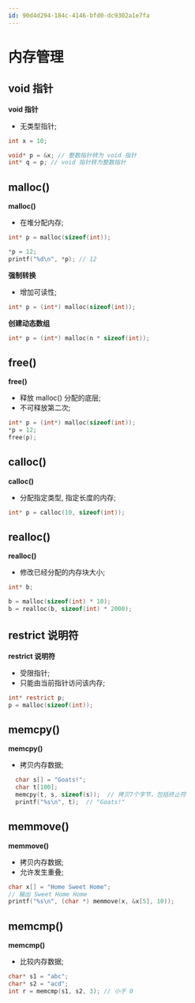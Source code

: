 ```yaml
---
id: 90d4d294-184c-4146-bfd0-dc9302a1e7fa
---
```

# 内存管理

## void 指针

**void 指针**

- 无类型指针;

```c
int x = 10;

void* p = &x; // 整数指针转为 void 指针
int* q = p; // void 指针转为整数指针
```

## malloc()

**malloc()**

- 在堆分配内存;

```c
int* p = malloc(sizeof(int));

*p = 12;
printf("%d\n", *p); // 12
```

**强制转换**

- 增加可读性;

```c
int* p = (int*) malloc(sizeof(int));
```

**创建动态数组**

```c
int* p = (int*) malloc(n * sizeof(int));
```

## free()

**free()**

- 释放 malloc() 分配的底层;
- 不可释放第二次;

```c
int* p = (int*) malloc(sizeof(int));
*p = 12;
free(p);
```

## calloc()

**calloc()**

- 分配指定类型, 指定长度的内存;

```c
int* p = calloc(10, sizeof(int));
```

## realloc()

**realloc()**

- 修改已经分配的内存块大小;

```c
int* b;

b = malloc(sizeof(int) * 10);
b = realloc(b, sizeof(int) * 2000);
```

## restrict 说明符

**restrict 说明符**

- 受限指针;
- 只能由当前指针访问该内存;

```c
int* restrict p;
p = malloc(sizeof(int));
```

## memcpy()

**memcpy()**

- 拷贝内存数据;

```c
  char s[] = "Goats!";
  char t[100];
  memcpy(t, s, sizeof(s));  // 拷贝7个字节，包括终止符
  printf("%s\n", t);  // "Goats!"
```

## memmove()

**memmove()**

- 拷贝内存数据;
- 允许发生重叠;

```c
char x[] = "Home Sweet Home";
// 输出 Sweet Home Home
printf("%s\n", (char *) memmove(x, &x[5], 10));
```

## memcmp()

**memcmp()**

- 比较内存数据;

```c
char* s1 = "abc";
char* s2 = "acd";
int r = memcmp(s1, s2, 3); // 小于 0
```

